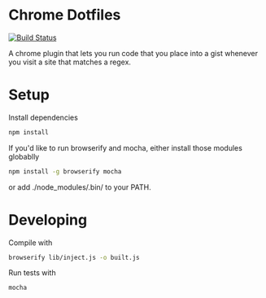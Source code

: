 # Chrome Dotfiles

[![Build Status](https://travis-ci.org/Grouper/lobstertrap.png)](https://travis-ci.org/nottombrown/chrome-dotfiles)

A chrome plugin that lets you run code that you place into a gist whenever you visit a site that matches a regex.

# Setup

Install dependencies

```bash
npm install
```

If you'd like to run browserify and mocha, either install those modules globablly

```bash
npm install -g browserify mocha
```

or add ./node_modules/.bin/ to your PATH.

# Developing

Compile with

```bash
browserify lib/inject.js -o built.js
```

Run tests with

```bash
mocha
```
